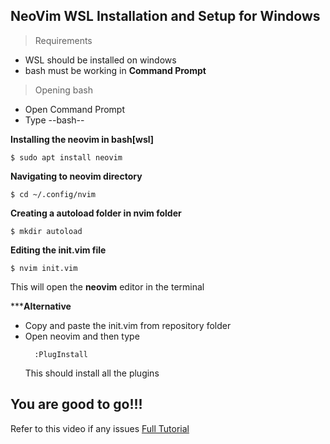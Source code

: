 ## NeoVim WSL Installation and Setup for Windows

>Requirements

* WSL should be installed on windows
* bash must be working in __Command Prompt__

>Opening bash
* Open Command Prompt
* Type --bash--


**Installing the neovim in bash[wsl]**

    $ sudo apt install neovim

**Navigating to neovim directory** 

    $ cd ~/.config/nvim

**Creating a autoload folder in nvim folder**

    $ mkdir autoload
**Editing the init.vim file** 

    $ nvim init.vim
This will open the **neovim** editor in the terminal

*****Alternative**
* Copy and paste the init.vim from repository folder
* Open neovim and then type
  ```
    :PlugInstall
  ```
  This should install all the plugins


## You are good to go!!!

Refer to this video if any issues
[Full Tutorial](https://www.youtube.com/watch?v=ZEFXeRIFvN0&t=1689s)

